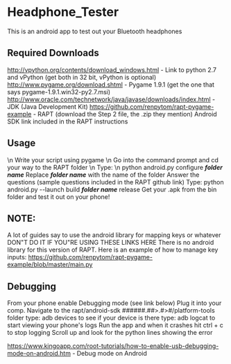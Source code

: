 # Headphone_Tester
This is an android app to test out your Bluetooth headphones

Required Downloads 
-------------------
http://vpython.org/contents/download_windows.html                  - Link to python 2.7 and vPython (get both in 32 bit, vPython is optional)
http://www.pygame.org/download.shtml                               - Pygame 1.9.1 (get the one that says pygame-1.9.1.win32-py2.7.msi) 
http://www.oracle.com/technetwork/java/javase/downloads/index.html - JDK (Java Development Kit) 
https://github.com/renpytom/rapt-pygame-example                    - RAPT (download the Step 2 file, the .zip they mention)
Android SDK link included in the RAPT instructions 

Usage
------
\n Write your script using pygame 
\n Go into the command prompt and cd your way to the RAPT folder
\n Type:
\n    python android.py configure ***folder name***
Replace ***folder name*** with the name of the folder 
Answer the questions (sample questions included in the RAPT github link) 
Type:
    python android.py --launch build ***folder name***  release
Get your .apk from the bin folder and test it out on your phone! 

NOTE:
------
A lot of guides say to use the android library for mapping keys or whatever
DON"T DO IT IF YOU"RE USING THESE LINKS HERE
There is no android library for this version of RAPT.  Here is an example of how to manage key inputs:
https://github.com/renpytom/rapt-pygame-example/blob/master/main.py 

Debugging
---------
From your phone enable Debugging mode (see link below)
Plug it into your comp. 
Navigate to the rapt/android-sdk ######.##>.#>#/platform-tools folder
type:
    adb devices 
to see if your device is there
type:
    adb logcat
to start viewing your phone's logs
Run the app and when it crashes hit ctrl + c to stop logging
Scroll up and look for the python lines showing the error 

https://www.kingoapp.com/root-tutorials/how-to-enable-usb-debugging-mode-on-android.htm     - Debug mode on Android
